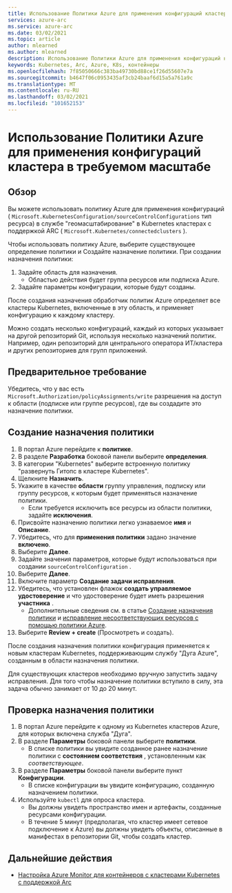 ```yaml
---
title: Использование Политики Azure для применения конфигураций кластера в требуемом масштабе
services: azure-arc
ms.service: azure-arc
ms.date: 03/02/2021
ms.topic: article
author: mlearned
ms.author: mlearned
description: Использование Политики Azure для применения конфигураций кластера в требуемом масштабе
keywords: Kubernetes, Arc, Azure, K8s, контейнеры
ms.openlocfilehash: 7f85050666c383ba49730bd88ce1f26d55607e7a
ms.sourcegitcommit: b4647f06c0953435af3cb24baaf6d15a5a761a9c
ms.translationtype: MT
ms.contentlocale: ru-RU
ms.lasthandoff: 03/02/2021
ms.locfileid: "101652153"
---
```

# <a name="use-azure-policy-to-apply-cluster-configurations-at-scale"></a>Использование Политики Azure для применения конфигураций кластера в требуемом масштабе

## <a name="overview"></a>Обзор

Вы можете использовать политику Azure для применения конфигураций ( `Microsoft.KubernetesConfiguration/sourceControlConfigurations` тип ресурса) в службе "геомасштабирование" в Kubernetes кластерах с поддержкой ARC ( `Microsoft.Kubernetes/connectedclusters` ).

Чтобы использовать политику Azure, выберите существующее определение политики и Создайте назначение политики. При создании назначения политики:
1. Задайте область для назначения.
    * Областью действия будет группа ресурсов или подписка Azure. 
2. Задайте параметры конфигурации, которые будут созданы. 

После создания назначения обработчик политик Azure определяет все кластеры Kubernetes, включенные в эту область, и применяет конфигурацию к каждому кластеру.

Можно создать несколько конфигураций, каждый из которых указывает на другой репозиторий Git, используя несколько назначений политик. Например, один репозиторий для центрального оператора ИТ/кластера и других репозиториев для групп приложений.

## <a name="prerequisite"></a>Предварительное требование

Убедитесь, что у вас есть `Microsoft.Authorization/policyAssignments/write` разрешения на доступ к области (подписке или группе ресурсов), где вы создадите это назначение политики.

## <a name="create-a-policy-assignment"></a>Создание назначения политики

1. В портал Azure перейдите к **политике**.
1. В разделе **Разработка** боковой панели выберите **определения**.
1. В категории "Kubernetes" выберите встроенную политику "развернуть Гитопс в кластере Kubernetes". 
1. Щелкните **Назначить**.
1. Укажите в качестве **области** группу управления, подписку или группу ресурсов, к которым будет применяться назначение политики.
    * Если требуется исключить все ресурсы из области политики, задайте **исключения**.
1. Присвойте назначению политики легко узнаваемое **имя** и **Описание**.
1. Убедитесь, что для **применения политики** задано значение **включено**.
1. Выберите **Далее**.
1. Задайте значения параметров, которые будут использоваться при создании `sourceControlConfiguration` .
1. Выберите **Далее**.
1. Включите параметр **Создание задачи исправления**.
1. Убедитесь, что установлен флажок **создать управляемое удостоверение** и что удостоверение будет иметь разрешения **участника** . 
    * Дополнительные сведения см. в статье [Создание назначения политики](../../governance/policy/assign-policy-portal.md) и [исправление несоответствующих ресурсов с помощью политики Azure](../../governance/policy/how-to/remediate-resources.md).
1. Выберите **Review + create** (Просмотреть и создать).

После создания назначения политики конфигурация применяется к новым кластерам Kubernetes, поддерживающим службу "Дуга Azure", созданным в области назначения политики.

Для существующих кластеров необходимо вручную запустить задачу исправления. Для того чтобы назначение политики вступило в силу, эта задача обычно занимает от 10 до 20 минут.

## <a name="verify-a-policy-assignment"></a>Проверка назначения политики

1. В портал Azure перейдите к одному из Kubernetes кластеров Azure, для которых включена служба "Дуга".
1. В разделе **Параметры** боковой панели выберите **политики**. 
    * В списке политики вы увидите созданное ранее назначение политики с **состоянием соответствия** , установленным как *соответствующее*.
1. В разделе **Параметры** боковой панели выберите пункт **Конфигурации**.
    * В списке конфигурации вы увидите конфигурацию, созданную назначением политики.
1. Используйте `kubectl` для опроса кластера. 
    * Вы должны увидеть пространство имен и артефакты, созданные ресурсами конфигурации.
    * В течение 5 минут (предполагая, что кластер имеет сетевое подключение к Azure) вы должны увидеть объекты, описанные в манифестах в репозитории Git, чтобы создать кластер.

## <a name="next-steps"></a>Дальнейшие действия

* [Настройка Azure Monitor для контейнеров с кластерами Kubernetes с поддержкой Arc](../../azure-monitor/containers/container-insights-enable-arc-enabled-clusters.md)
